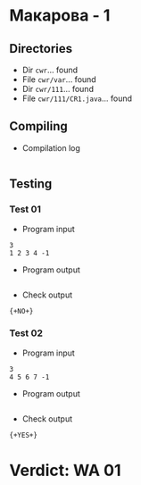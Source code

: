 # Макарова - 1
## Directories
- Dir `cwr`... found
- File `cwr/var`... found
- Dir `cwr/111`... found
- File `cwr/111/CR1.java`... found
## Compiling
- Compilation log
```

```
## Testing
### Test 01
- Program input
```
3
1 2 3 4 -1

```
- Program output
```

```
- Check output
```
{+NO+}

```
### Test 02
- Program input
```
3
4 5 6 7 -1

```
- Program output
```

```
- Check output
```
{+YES+}

```
# Verdict: WA 01

